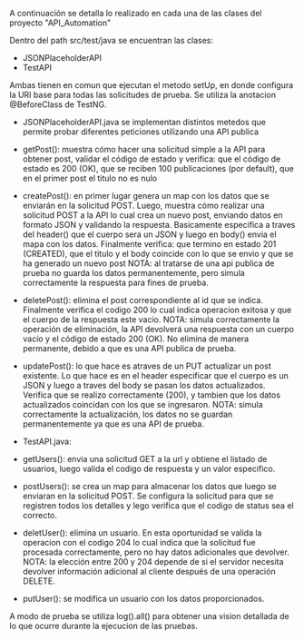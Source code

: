 A continuación se detalla lo realizado en cada una de las clases del proyecto "API_Automation"

Dentro del path src/test/java se encuentran las clases:
- JSONPlaceholderAPI
- TestAPI

Ambas tienen en comun que ejecutan el metodo setUp, en donde configura la URI base para todas las solicitudes de prueba. Se utiliza la anotacion @BeforeClass de TestNG.

- JSONPlaceholderAPI.java se implementan distintos metedos que permite probar diferentes peticiones utilizando una API publica
* getPost(): muestra cómo hacer una solicitud simple a la API para obtener post, validar el código de estado y verifica:
que el código de estado es 200 (OK), que se reciben 100 publicaciones (por default), que en el primer post el titulo no es nulo

* createPost(): en primer lugar genera un map con los datos que se enviarán en la solicitud POST.
Luego, muestra cómo realizar una solicitud POST a la API lo cual crea un nuevo post, enviando datos en formato JSON y validando la respuesta.
Basicamente especifica a traves del header() que el cuerpo sera un JSON y luego en body() envia el mapa con los datos.
Finalmente verifica: que termino en estado 201 (CREATED), que el titulo y el body coincide con lo que se envio y que se ha generado un nuevo post
NOTA: al tratarse de una api publica de prueba no guarda los datos permanentemente, pero simula correctamente la respuesta para fines de prueba.

* deletePost(): elimina el post correspondiente al id que se indica. Finalmente verifica el codigo 200 lo cual indica operacion exitosa y que el cuerpo de la respuesta este vacio.
NOTA: simula correctamente la operación de eliminación, la API devolverá una respuesta con un cuerpo vacío y el código de estado 200 (OK).
No elimina de manera permanente, debido a que es una API publica de prueba.

* updatePost(): lo que hace es atraves de un PUT actualizar un post existente.
Lo que hace es en el header especificar que el cuerpo es un JSON y luego a traves del body se pasan los datos actualizados.
Verifica que se realizo correctamente (200), y tambien que los datos actualizados coincidan con los que se ingresaron.
NOTA: simula correctamente la actualización, los datos no se guardan permanentemente ya que es una API de prueba.


- TestAPI.java:
* getUsers(): envia una solicitud GET a la url y obtiene el listado de usuarios, luego valida el codigo de respuesta y un valor especifico.

* postUsers(): se crea un map para almacenar los datos que luego se enviaran en la solicitud POST.
Se configura la solicitud para que se registren todos los detalles y lego verifica que el codigo de status sea el correcto.

* deletUser(): elimina un usuario. En esta oportunidad se valida la operacion con el codigo 204 lo cual indica que la solicitud fue procesada correctamente, 
pero no hay datos adicionales que devolver.
NOTA: la elección entre 200 y 204 depende de si el servidor necesita devolver información adicional al cliente después de una operación DELETE.

* putUser(): se modifica un usuario con los datos proporcionados. 

A modo de prueba se utiliza log().all() para obtener una vision detallada de lo que ocurre durante la ejecucion de las pruebas.